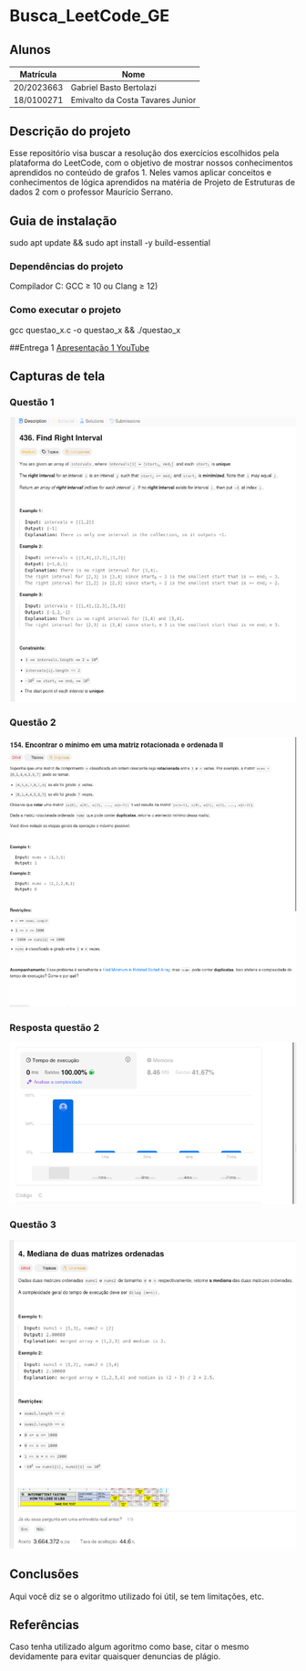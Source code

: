 # Busca_LeetCode_GE

## Alunos  
| Matrícula | Nome |  
|-----------------------|---------------------|  
| 20/2023663 | Gabriel Basto Bertolazi |  
| 18/0100271 | Emivalto da Costa Tavares Junior |  
## Descrição do projeto

Esse repositório visa buscar a resolução dos exercícios escolhidos pela plataforma do LeetCode, com o objetivo de mostrar nossos conhecimentos aprendidos no conteúdo de grafos 1. Neles vamos aplicar conceitos e conhecimentos de lógica aprendidos na matéria de Projeto de Estruturas de dados 2 com o professor Maurício Serrano.

## Guia de instalação

sudo apt update && sudo apt install -y build-essential

### Dependências do projeto

Compilador C: GCC ≥ 10 ou Clang ≥ 12)

### Como executar o projeto

gcc questao_x.c -o questao_x && ./questao_x

##Entrega 1
[Apresentação 1 YouTube](https://youtu.be/89aU7mapD0k)

## Capturas de tela
### Questão 1
![Questão 1](./imgs/questao_1.png)
### Questão 2
![Questão 2](./imgs/questao_2.png)
### Resposta questão 2
![Resposta questão 2](./imgs/questao_2_resposta.png)
### Questão 3
![Questão 3](./imgs/questao_3.png)
## Conclusões
Aqui você diz se o algoritmo utilizado foi útil, se tem limitações, etc.
## Referências
Caso tenha utilizado algum agoritmo como base, citar o mesmo devidamente para  evitar quaisquer denuncias de plágio.
